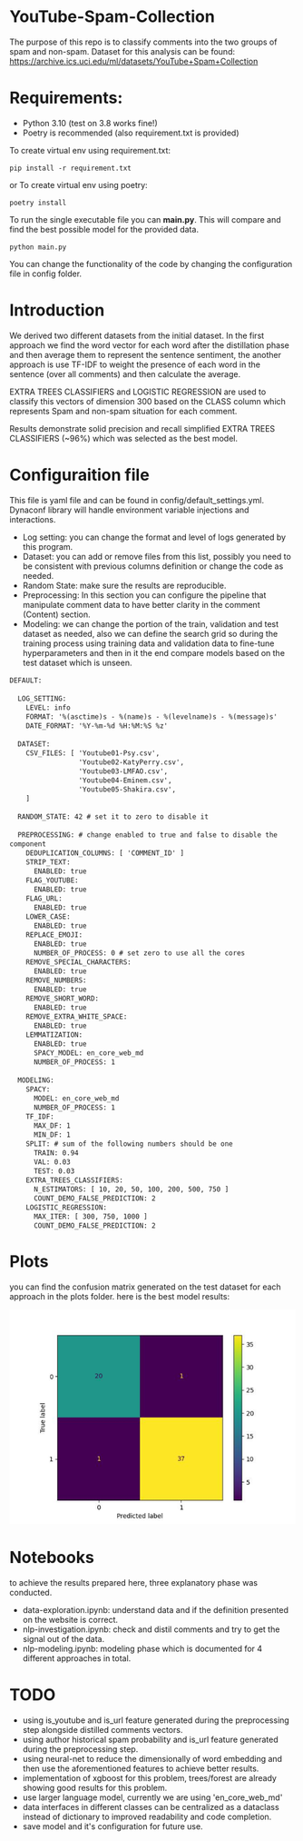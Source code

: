 # YouTube-Spam-Collection

The purpose of this repo is to classify comments into the two groups of spam and non-spam. Dataset for this analysis can
be
found:
https://archive.ics.uci.edu/ml/datasets/YouTube+Spam+Collection

# Requirements:

- Python 3.10 (test on 3.8 works fine!)
- Poetry is recommended (also requirement.txt is provided)

To create virtual env using requirement.txt:

```
pip install -r requirement.txt
```

or To create virtual env using poetry:

```
poetry install
```

To run the single executable file you can **main.py**. This will compare and find the best possible model for the
provided
data.

```
python main.py
```

You can change the functionality of the code by changing the configuration file in config folder.

# Introduction

We derived two different datasets from the initial dataset. In the first approach we find the word vector for each word
after the distillation phase and then average them to represent the sentence sentiment, the another approach is use
TF-IDF to weight the presence of each word in the sentence (over all comments) and then calculate the average.

EXTRA TREES CLASSIFIERS and LOGISTIC REGRESSION are used to classify this vectors of dimension 300 based on the CLASS
column which represents Spam and non-spam situation for each comment.

Results demonstrate solid precision and recall simplified EXTRA TREES CLASSIFIERS (~96%) which was selected as the best
model.

# Configuraition file

This file is yaml file and can be found in config/default_settings.yml. Dynaconf library will handle environment
variable injections and interactions.

- Log setting: you can change the format and level of logs generated by this program.
- Dataset: you can add or remove files from this list, possibly you need to be consistent with previous columns
  definition or change the code as needed.
- Random State: make sure the results are reproducible.
- Preprocessing: In this section you can configure the pipeline that manipulate comment data to have better clarity in
  the
  comment (Content) section.
- Modeling: we can change the portion of the train, validation and test dataset as needed, also we can define the search
  grid
  so during the training process
  using training data and validation data to fine-tune hyperparameters and then in it the end compare models based on
  the test
  dataset which is unseen.

```
DEFAULT:

  LOG_SETTING:
    LEVEL: info
    FORMAT: '%(asctime)s - %(name)s - %(levelname)s - %(message)s'
    DATE_FORMAT: '%Y-%m-%d %H:%M:%S %z'

  DATASET:
    CSV_FILES: [ 'Youtube01-Psy.csv',
                 'Youtube02-KatyPerry.csv',
                 'Youtube03-LMFAO.csv',
                 'Youtube04-Eminem.csv',
                 'Youtube05-Shakira.csv',
    ]

  RANDOM_STATE: 42 # set it to zero to disable it

  PREPROCESSING: # change enabled to true and false to disable the component
    DEDUPLICATION_COLUMNS: [ 'COMMENT_ID' ]
    STRIP_TEXT:
      ENABLED: true
    FLAG_YOUTUBE:
      ENABLED: true
    FLAG_URL:
      ENABLED: true
    LOWER_CASE:
      ENABLED: true
    REPLACE_EMOJI:
      ENABLED: true
      NUMBER_OF_PROCESS: 0 # set zero to use all the cores
    REMOVE_SPECIAL_CHARACTERS:
      ENABLED: true
    REMOVE_NUMBERS:
      ENABLED: true
    REMOVE_SHORT_WORD:
      ENABLED: true
    REMOVE_EXTRA_WHITE_SPACE:
      ENABLED: true
    LEMMATIZATION:
      ENABLED: true
      SPACY_MODEL: en_core_web_md
      NUMBER_OF_PROCESS: 1

  MODELING:
    SPACY:
      MODEL: en_core_web_md
      NUMBER_OF_PROCESS: 1
    TF_IDF:
      MAX_DF: 1
      MIN_DF: 1
    SPLIT: # sum of the following numbers should be one
      TRAIN: 0.94
      VAL: 0.03
      TEST: 0.03
    EXTRA_TREES_CLASSIFIERS:
      N_ESTIMATORS: [ 10, 20, 50, 100, 200, 500, 750 ]
      COUNT_DEMO_FALSE_PREDICTION: 2
    LOGISTIC_REGRESSION:
      MAX_ITER: [ 300, 750, 1000 ]
      COUNT_DEMO_FALSE_PREDICTION: 2
```

# Plots

you can find the confusion matrix generated on the test dataset for each approach in the plots folder. here is the best
model results:

![extra_trees_classifier simple average](plots/extra_trees_classifier_avg_vector.jpg)

# Notebooks

to achieve the results prepared here, three explanatory phase was conducted.

- data-exploration.ipynb: understand data and if the definition presented on the website is correct.
- nlp-investigation.ipynb: check and distil comments and try to get the signal out of the data.
- nlp-modeling.ipynb: modeling phase which is documented for 4 different approaches in total.

# TODO

- using is_youtube and is_url feature generated during the preprocessing step alongside distilled comments vectors.
- using author historical spam probability and is_url feature generated during the preprocessing step.
- using neural-net to reduce the dimensionally of word embedding and then use the aforementioned features to achieve
  better results.
- implementation of xgboost for this problem, trees/forest are already showing good results for this problem.
- use larger language model, currently we are using 'en_core_web_md'
- data interfaces in different classes can be centralized as a dataclass instead of dictionary to improved readability
  and code completion.
- save model and it's configuration for future use.